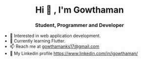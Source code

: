 <h1 align="center">Hi 👋 , I'm  Gowthaman </h1>
<h3 align="center">Student, Programmer and Developer </h3>

- 👀 Interested in web application development.
- 🌱 Currently learning Flutter.
- 📫 Reach me at gowthamanks17@gmail.com
- 🔗 My Linkedin profile https://www.linkedin.com/in/igowthaman/

